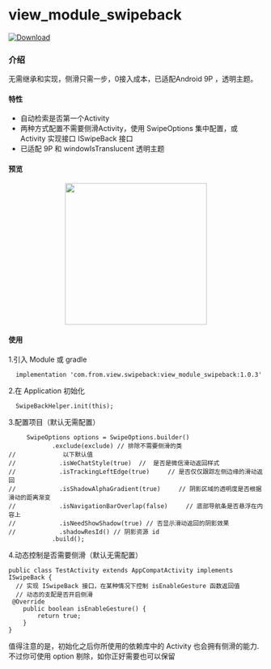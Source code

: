 # view_module_swipeback

[ ![Download](https://api.bintray.com/packages/xwc/AndroidLibrary/view_module_swipeback/images/download.svg?version=1.0.3) ](https://bintray.com/xwc/AndroidLibrary/view_module_swipeback/1.0.3/link)

### 介绍
无需继承和实现，侧滑只需一步，0接入成本，已适配Android 9P ，透明主题。

#### 特性
- 自动检索是否第一个Activity
- 两种方式配置不需要侧滑Activity，使用 SwipeOptions 集中配置，或 Activity 实现接口 ISwipeBack 接口
- 已适配 9P 和 windowIsTranslucent 透明主题

#### 预览
<div width="100%" align="center"><img src="ezgif.com-video-to-gif.gif"  width="280px"/></div>

#### 使用
1.引入 Module 或 gradle
```
  implementation 'com.from.view.swipeback:view_module_swipeback:1.0.3'
```

2.在 Application 初始化
```
  SwipeBackHelper.init(this);
```
3.配置项目（默认无需配置）
```
     SwipeOptions options = SwipeOptions.builder()
            .exclude(exclude) // 排除不需要侧滑的类
//             以下默认值
//            .isWeChatStyle(true)  //  是否是微信滑动返回样式
//            .isTrackingLeftEdge(true)     // 是否仅仅跟踪左侧边缘的滑动返回
//            .isShadowAlphaGradient(true)     // 阴影区域的透明度是否根据滑动的距离渐变
//            .isNavigationBarOverlap(false)     // 底部导航条是否悬浮在内容上
//            .isNeedShowShadow(true) // 否显示滑动返回的阴影效果
//            .shadowResId() // 阴影资源 id
            .build();
```
4.动态控制是否需要侧滑（默认无需配置）
```
public class TestActivity extends AppCompatActivity implements ISwipeBack {
  // 实现 ISwipeBack 接口，在某种情况下控制 isEnableGesture 函数返回值
  // 动态的支配是否开启侧滑
 @Override
    public boolean isEnableGesture() {
        return true;
    }
}
```

值得注意的是，初始化之后你所使用的依赖库中的 Activity 也会拥有侧滑的能力.
不过你可使用 option 剔除，如你正好需要也可以保留








